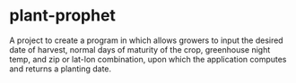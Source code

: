 # plant-prophet
A project to create a program in which allows growers to input the desired date of harvest, normal days of maturity of the crop, greenhouse night temp, and zip or lat-lon combination, upon which the application computes and returns a planting date.
